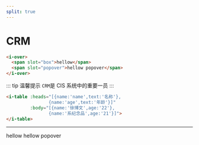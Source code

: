 ```yaml
---
split: true
---
```


# CRM <Badge text="重要模块"/>

```html {3}
<i-over>
  <span slot="box">hellow</span>
  <span slot="popover">hellow popover</span>
</i-over>
```

::: tip 温馨提示
`CRM`是 CIS 系统中的重要一员
:::

```html
<i-table :heads="[{name:'name',text:'名称'},
                {name:'age',text:'年龄'}]"
         :body="[{name:'徐博文',age:'22'},
                {name:'系纪念品',age:'21'}]">
</i-table>
```

---

<div>
<i-over>
  <span slot="box">hellow</span>
  <span slot="popover">hellow popover</span>
</i-over>
</div>
<div>
<i-table :heads="[{name:'name',text:'名称'},{name:'age',text:'年龄'}]"
         :body="[{name:'徐博文',age:'22'},{name:'系纪念品',age:'21'}]">
</i-table>
</div>
